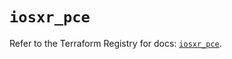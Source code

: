 # `iosxr_pce`

Refer to the Terraform Registry for docs: [`iosxr_pce`](https://registry.terraform.io/providers/ciscodevnet/iosxr/0.6.0/docs/resources/pce).
